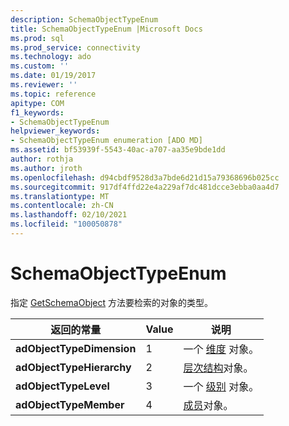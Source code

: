 ```yaml
---
description: SchemaObjectTypeEnum
title: SchemaObjectTypeEnum |Microsoft Docs
ms.prod: sql
ms.prod_service: connectivity
ms.technology: ado
ms.custom: ''
ms.date: 01/19/2017
ms.reviewer: ''
ms.topic: reference
apitype: COM
f1_keywords:
- SchemaObjectTypeEnum
helpviewer_keywords:
- SchemaObjectTypeEnum enumeration [ADO MD]
ms.assetid: bf53939f-5543-40ac-a707-aa35e9bde1dd
author: rothja
ms.author: jroth
ms.openlocfilehash: d94cbdf9528d3a7bde6d21d15a79368696b025cc
ms.sourcegitcommit: 917df4ffd22e4a229af7dc481dcce3ebba0aa4d7
ms.translationtype: MT
ms.contentlocale: zh-CN
ms.lasthandoff: 02/10/2021
ms.locfileid: "100050878"
---
```

# <a name="schemaobjecttypeenum"></a>SchemaObjectTypeEnum
指定 [GetSchemaObject](./getschemaobject-method-ado-md.md) 方法要检索的对象的类型。  
  
|返回的常量|Value|说明|  
|--------------|-----------|-----------------|  
|**adObjectTypeDimension**|1|一个 [维度](./dimension-object-ado-md.md) 对象。|  
|**adObjectTypeHierarchy**|2|[层次结构](./hierarchy-object-ado-md.md)对象。|  
|**adObjectTypeLevel**|3|一个 [级别](./level-object-ado-md.md) 对象。|  
|**adObjectTypeMember**|4|[成员](./member-object-ado-md.md)对象。|
